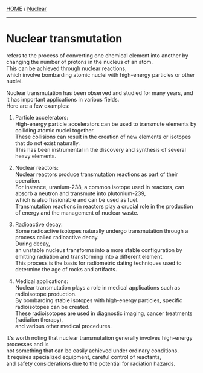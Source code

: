 [HOME](/README.md)  / [Nuclear](/assets/docs/nuclear/readme.md)

------------------

# Nuclear transmutation   
 refers to the process of converting one chemical element into another by changing the number of protons in the nucleus of an atom.     
  This can be achieved through nuclear reactions,     
   which involve bombarding atomic nuclei with high-energy particles or other nuclei.   

  Nuclear transmutation has been observed and studied for many years, and it has important applications in various fields.   
  Here are a few examples:   

   1. Particle accelerators:  
       High-energy particle accelerators can be used to transmute elements by colliding atomic nuclei together.    
        These collisions can result in the creation of new elements or isotopes that do not exist naturally.     
         This has been instrumental in the discovery and synthesis of several heavy elements.    

   2. Nuclear reactors:    
       Nuclear reactors produce transmutation reactions as part of their operation.    
        For instance, uranium-238, a common isotope used in reactors, can absorb a neutron and transmute into plutonium-239,     
         which is also fissionable and can be used as fuel.     
          Transmutation reactions in reactors play a crucial role in the production of energy and the management of nuclear waste.     

   3. Radioactive decay:    
       Some radioactive isotopes naturally undergo transmutation through a process called radioactive decay.    
        During decay,  
         an unstable nucleus transforms into a more stable configuration by emitting radiation and transforming into a different element.     
          This process is the basis for radiometric dating techniques used to determine the age of rocks and artifacts.    
 
   4. Medical applications:   
       Nuclear transmutation plays a role in medical applications such as radioisotope production.   
        By bombarding stable isotopes with high-energy particles, specific radioisotopes can be created.   
         These radioisotopes are used in diagnostic imaging, cancer treatments (radiation therapy),    
          and various other medical procedures.    
   
   It's worth noting that nuclear transmutation generally involves high-energy processes and is    
    not something that can be easily achieved under ordinary conditions.   
     It requires specialized equipment, careful control of reactants,    
      and safety considerations due to the potential for radiation hazards.   
